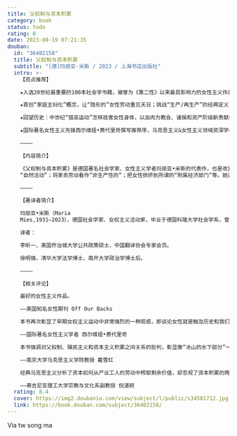 ```yaml
---
title: 父权制与资本积累
category: book
status: todo
rating: 0
date: 2023-08-19 07:21:35
douban:
  id: "36402158"
  title: 父权制与资本积累
  subtitle: "[德]玛丽亚·米斯 / 2023 / 上海书店出版社"
  intro: >-
    【亮点推荐】

    ★入选20世纪最重要的100本社会学书籍，被誉为《第二性》以来最具影响力的女性主义作品之一。德国著名社会学家、女权主义者玛丽亚•米斯，在第二次国际女权运动的余波中，写就一部女性主义理论范式革新之作，激励全球几代学者和女权活动家。

    ★首创“家庭主妇化”概念，让“隐形的”女性劳动重见天日；挑战“生产/再生产”的经典定义，促成女性主义与马克思主义里程碑式的合流；戳破国际劳动分工和性别分工的隐秘共谋，直面资本主义文明的剥削本质——女性劳动是资本积累的“内部殖民地”和根基，没有它，资本无限增长的迷梦便难以为继。

    ★回望历史：中世纪“猎巫运动”怎样戕害女性身体，以血肉为教会、诸侯和资产阶级新贵献祭？观照现实：印度泛滥的“嫁妆谋杀”和“强奸”现象，如何在当代继承了父权制野蛮、血腥的内核？构想未来：废除剥削、回归生存，身体、生产、生活充分自主的女性主义乌托邦能否实现？

    ★国际著名女性主义先锋西尔维娅•费代里奇撰写推荐序，马克思主义&女性主义领域资深学者戴雪红、知名作家倪湛舸诚挚推荐——本书为理解全球范围内的劳动布局奠定了基础，是对女权主义理论和解放实践的重大贡献。

    ————

    【内容简介】

    《父权制与资本积累》是德国著名社会学家、女性主义学者玛丽亚•米斯的代表作，也是改变西方女性主义理论范式的经典作品。米斯分析了资本主义父权制对女性的多重剥削：掠夺女性的身体自主权；将生育视为
    “自然活动”；将家务劳动看作“非生产性的”；把女性排挤到所谓的“附属经济部门”等。她道破女性、自然、殖民地三者作为剥削对象的同质性，揭示资本积累的野蛮本质。而作为资本积累最新手段的国际劳动分工，则加剧了超发达和欠发达国家、男性与女性甚至是女性内部的两极分化，使第三世界贫困女性的劳动变得更加“不可见”。从中世纪“女巫”到当代女工，女性一直是资本扩张贪欲下最大的受害者。

    ————

    【著译者简介】

    玛丽亚•米斯（Maria
    Mies,1931—2023），德国社会学家、女权主义活动家，毕业于德国科隆大学社会学系，曾在科隆大学和法兰克福大学任教。从20世纪60年代后期开始参与许多女权行动，曾在印度研究和工作多年，并于1979年在荷兰海牙启动“妇女与发展”项目。米斯创造性地提出了“家庭主妇化”概念，并撰写了大量与资本主义、父权制和殖民主义及其内在联系相关的著述，包括《父权制与资本积累》、《生计视角》（合著）等。

    译者：

    李昕一，美国乔治城大学公共政策硕士，中国翻译协会专家会员。

    徐明强，清华大学法学博士，南开大学政治学博士后。

    ————

    【相关评论】

    最好的女性主义作品。

    ——美国知名女性期刊 Off Our Backs

    本书再次彰显了早期女权主义运动中非常强烈的一种观感，即谈论女性就是触及历史和我们日常生活的根基。正如米斯所说，女性并不是人类中的特殊群体；每一个时代、每一个社会中，她们都在这个星球上创造了生命，所有其他活动都依赖于她们的工作。

    ——国际著名女性主义学者 西尔维娅•费代里奇

    本书强调对父权制、殖民主义和资本主义积累之间关系的批判，彰显像“冰山的水下部分”一样不可见的女性劳动，揭示了资本主义社会的性别平等幻象。米斯发明了“家庭主妇化”的重要概念，并用它分析国际劳动分工如何制造劳动等级和不平等、不对称的性别分工。这本鼓舞人心的经典必读名著激励了全球几代学者与活动家，是对女权主义理论和解放实践的重大贡献。

    ——南京大学马克思主义学院教授 戴雪红

    经典马克思主义分析了资本如何从产业工人的劳动中榨取剩余价值，却忽视了资本积累的两大重要来源：对亚非拉殖民；征服女性身体，推进“主妇化”进程。米斯的“主妇化”研究是女性主义与马克思主义合流的里程碑，更为我们理解全球范围内的劳动布局奠定了基础。在她的影响下，新一代的学者们开始分析在数字资本主义时代休闲娱乐如何成为新殖民地，而社交媒体的使用者——无论性别——都是为资本献祭自我的数字主妇。

    ——弗吉尼亚理工大学宗教与文化系副教授 倪湛舸
  rating: 8.4
  cover: https://img2.doubanio.com/view/subject/l/public/s34581712.jpg
  link: https://book.douban.com/subject/36402158/
---
```


Via tw song ma 